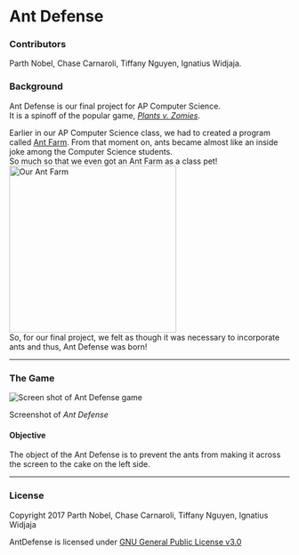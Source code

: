 # Ant Defense

### Contributors 
Parth Nobel, Chase Carnaroli, Tiffany Nguyen, Ignatius Widjaja.

### Background
Ant Defense is our final project for AP Computer Science.  
It is a spinoff of the popular game, [*Plants v. Zomies*](http://www.popcap.com/plants-vs-zombies-1).

Earlier in our AP Computer Science class, we had to created a program called [Ant Farm](http://www.garfieldcs.com/2010/04/ant-farm-gridworld-project/).
From that moment on, ants became almost like an inside joke among the Computer Science students.  
So much so that we even got an Ant Farm as a class pet!  
<img src="http://i.imgur.com/mxPqB7y.jpg" alt="Our Ant Farm" width=300>  
So, for our final project, we felt as though it was necessary to incorporate ants and thus, Ant Defense was born!

---
### The Game

<img src="http://i.imgur.com/S3rHiSr.png" alt="Screen shot of Ant Defense game">  

Screenshot of *Ant Defense*

#### Objective
The object of the Ant Defense is to prevent the ants from making it across the screen to the cake on the left side.

---
### License

Copyright 2017 Parth Nobel, Chase Carnaroli, Tiffany Nguyen, Ignatius Widjaja

AntDefense is licensed under [GNU General Public License v3.0](https://www.gnu.org/licenses/gpl-3.0.en.html "License Information")
